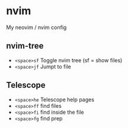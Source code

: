 # nvim
My neovim / nvim config

## nvim-tree

- `<space>sf` Toggle nvim tree (sf = show files)
- `<space>jf` Jumpt to file

## Telescope

- `<space>he` Telescope help pages
- `<space>ff` find files
- `<space>fi` find inside the file
- `<space>fg` find prep
